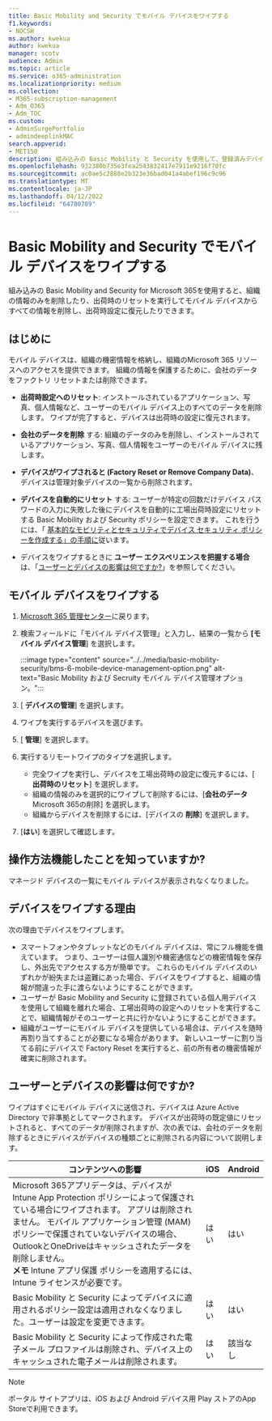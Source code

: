 ```yaml
---
title: Basic Mobility and Security でモバイル デバイスをワイプする
f1.keywords:
- NOCSH
ms.author: kwekua
author: kwekua
manager: scotv
audience: Admin
ms.topic: article
ms.service: o365-administration
ms.localizationpriority: medium
ms.collection:
- M365-subscription-management
- Adm_O365
- Adm_TOC
ms.custom:
- AdminSurgePortfolio
- admindeeplinkMAC
search.appverid:
- MET150
description: 組み込みの Basic Mobility と Security を使用して、登録済みデバイスから情報を削除します。
ms.openlocfilehash: 932380b735e3fea2543832417e7911e9216f70fc
ms.sourcegitcommit: ac0ae5c2888e2b323e36bad041a4abef196c9c96
ms.translationtype: MT
ms.contentlocale: ja-JP
ms.lasthandoff: 04/12/2022
ms.locfileid: "64780789"
---
```

# <a name="wipe-a-mobile-device-in-basic-mobility-and-security"></a>Basic Mobility and Security でモバイル デバイスをワイプする

組み込みの Basic Mobility and Security for Microsoft 365を使用すると、組織の情報のみを削除したり、出荷時のリセットを実行してモバイル デバイスからすべての情報を削除し、出荷時設定に復元したりできます。

## <a name="before-you-begin"></a>はじめに

モバイル デバイスは、組織の機密情報を格納し、組織のMicrosoft 365 リソースへのアクセスを提供できます。 組織の情報を保護するために、会社のデータをファクトリ リセットまたは削除できます。

- **出荷時設定へのリセット**: インストールされているアプリケーション、写真、個人情報など、ユーザーのモバイル デバイス上のすべてのデータを削除します。 ワイプが完了すると、デバイスは出荷時の設定に復元されます。

- **会社のデータを削除** する: 組織のデータのみを削除し、インストールされているアプリケーション、写真、個人情報をユーザーのモバイル デバイスに残します。

- **デバイスがワイプされると (Factory Reset or Remove Company Data)**、デバイスは管理対象デバイスの一覧から削除されます。

- **デバイスを自動的にリセット** する: ユーザーが特定の回数だけデバイス パスワードの入力に失敗した後にデバイスを自動的に工場出荷時設定にリセットする Basic Mobility および Security ポリシーを設定できます。 これを行うには、「 [基本的なモビリティとセキュリティでデバイス セキュリティ ポリシーを作成する」の手順に](create-device-security-policies.md)従います。

- デバイスをワイプするときに **ユーザー エクスペリエンスを把握する場合** は、「[ユーザーとデバイスの影響は何ですか?](#whats-the-user-and-device-impact)」を参照してください。

## <a name="wipe-a-mobile-device"></a>モバイル デバイスをワイプする

1. [Microsoft 365 管理センター](../../admin/admin-overview/about-the-admin-center.md)に戻ります。

2. 検索フィールドに「モバイル デバイス管理」と入力し、結果の一覧から **[モバイル デバイス管理**] を選択します。

    :::image type="content" source="../../media/basic-mobility-security/bms-6-mobile-device-management-option.png" alt-text="Basic Mobility および Secruity モバイル デバイス管理オプション。":::

3. [ **デバイスの管理**] を選択します。

4. ワイプを実行するデバイスを選びます。

5. [ **管理**] を選択します。

6. 実行するリモートワイプのタイプを選択します。

    - 完全ワイプを実行し、デバイスを工場出荷時の設定に復元するには、[ **出荷時のリセット**] を選択します。
    - 組織の情報のみを選択的にワイプして削除するには、[**会社のデータ** Microsoft 365の削除] を選択します。
    - 組織からデバイスを削除するには、[デバイスの **削除**] を選択します。

7. [**はい**] を選択して確認します。

## <a name="how-do-i-know-it-worked"></a>操作方法機能したことを知っていますか?

マネージド デバイスの一覧にモバイル デバイスが表示されなくなりました。

## <a name="why-would-you-want-to-wipe-a-device"></a>デバイスをワイプする理由

次の理由でデバイスをワイプします。

- スマートフォンやタブレットなどのモバイル デバイスは、常にフル機能を備えています。 つまり、ユーザーは個人識別や機密通信などの機密情報を保存し、外出先でアクセスする方が簡単です。 これらのモバイル デバイスのいずれかが紛失または盗難にあった場合、デバイスをワイプすると、組織の情報が間違った手に渡らないようにすることができます。
- ユーザーが Basic Mobility and Security に登録されている個人用デバイスを使用して組織を離れた場合、工場出荷時の設定へのリセットを実行することで、組織情報がそのユーザーと共に行かないようにすることができます。
- 組織がユーザーにモバイル デバイスを提供している場合は、デバイスを随時再割り当てすることが必要になる場合があります。 新しいユーザーに割り当てる前にデバイスで Factory Reset を実行すると、前の所有者の機密情報が確実に削除されます。

## <a name="whats-the-user-and-device-impact"></a>ユーザーとデバイスの影響は何ですか?

ワイプはすぐにモバイル デバイスに送信され、デバイスは Azure Active Directory で非準拠としてマークされます。 デバイスが出荷時の既定値にリセットされると、すべてのデータが削除されますが、次の表では、会社のデータを削除するときにデバイスがデバイスの種類ごとに削除される内容について説明します。

|コンテンツへの影響|iOS|Android|
|---|---|---|
|Microsoft 365アプリデータは、デバイスが Intune App Protection ポリシーによって保護されている場合にワイプされます。 アプリは削除されません。 モバイル アプリケーション管理 (MAM) ポリシーで保護されていないデバイスの場合、OutlookとOneDriveはキャッシュされたデータを削除しません。<br/>**メモ** Intune アプリ保護 ポリシーを適用するには、Intune ライセンスが必要です。|はい|はい|
|Basic Mobility と Security によってデバイスに適用されるポリシー設定は適用されなくなりました。ユーザーは設定を変更できます。|はい|はい|
|Basic Mobility と Security によって作成された電子メール プロファイルは削除され、デバイス上のキャッシュされた電子メールは削除されます。|はい|該当なし|

> [!NOTE]
> ポータル サイトアプリは、iOS および Android デバイス用 Play ストアのApp Storeで利用できます。
